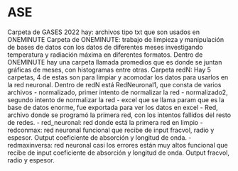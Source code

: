 # ASE
Carpeta de GASES 2022 hay: archivos tipo txt que son usados en ONEMINUTE
Carpeta de ONEMINUTE: trabajo de limpieza y manipulación de bases de datos con los datos de diferentes meses investigando temperatura y radiación máxima en diferentes formatos. 
    Dentro de ONEMINUTE hay una carpeta llamada promedios que es donde se juntan gráficas de meses, con histogramas entre otras.
Carpeta redN: Hay 5 carpetas, 4 de estas son para limpiar y acomodar los datos para usarlos en la red neuronal. 
    Dentro de redN está RedNeuronal1, que consta de varios archivos
        - normalizado, primer intento de normalizar la red
        - normalizado2, segundo intento de normalizar la red
        - excel que se llama param que es la base de datos enorme, fue exportada para ver los datos en excel
        - Red, archivo donde se programó la primera red, con los intentos fallidos del resto de redes. 
        - red_neuronal: red donde está la primera red en limpio
        -redconmax: red neuronal funcional que recibe de input fracvol, radio y espesor. Output coeficiente de absorción y longitud de onda.
        - redmaxinversa: red neuronal casi los errores están muy altos funcional que recibe de input coeficiente de absorción y longitud de onda. Output fracvol, radio y espesor.
